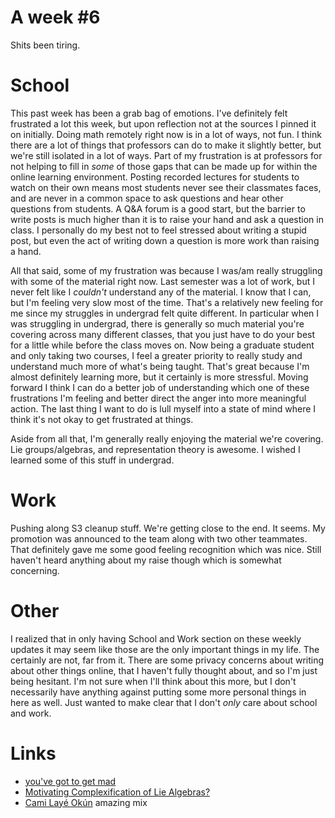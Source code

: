 # A week #6

Shits been tiring.

# School

This past week has been a grab bag of emotions. I've definitely felt frustrated a lot this week, but upon reflection not at the sources I pinned it on initially. Doing math remotely right now is in a lot of ways, not fun. I think there are a lot of things that professors can do to make it slightly better, but we're still isolated in a lot of ways. Part of my frustration is at professors for not helping to fill in _some_ of those gaps that can be made up for within the online learning environment. Posting recorded lectures for students to watch on their own means most students never see their classmates faces, and are never in a common space to ask questions and hear other questions from students. A Q&A forum is a good start, but the barrier to write posts is much higher than it is to raise your hand and ask a question in class. I personally do my best not to feel stressed about writing a stupid post, but even the act of writing down a question is more work than raising a hand.

All that said, some of my frustration was because I was/am really struggling with some of the material right now. Last semester was a lot of work, but I never felt like I _couldn't_ understand any of the material. I know that I can, but I'm feeling very slow most of the time. That's a relatively new feeling for me since my struggles in undergrad felt quite different. In particular when I was struggling in undergrad, there is generally so much material you're covering across many different classes, that you just have to do your best for a little while before the class moves on. Now being a graduate student and only taking two courses, I feel a greater priority to really study and understand much more of what's being taught. That's great because I'm almost definitely learning more, but it certainly is more stressful. Moving forward I think I can do a better job of understanding which one of these frustrations I'm feeling and better direct the anger into more meaningful action. The last thing I want to do is lull myself into a state of mind where I think it's not okay to get frustrated at things.

Aside from all that, I'm generally really enjoying the material we're covering. Lie groups/algebras, and representation theory is awesome. I wished I learned some of this stuff in undergrad.

# Work

Pushing along S3 cleanup stuff. We're getting close to the end. It seems. My promotion was announced to the team along with two other teammates. That definitely gave me some good feeling recognition which was nice. Still haven't heard anything about my raise though which is somewhat concerning.

# Other

I realized that in only having School and Work section on these weekly updates it may seem like those are the only important things in my life. The certainly are not, far from it. There are some privacy concerns about writing about other things online, that I haven't fully thought about, and so I'm just being hesitant. I'm not sure when I'll think about this more, but I don't necessarily have anything against putting some more personal things in here as well. Just wanted to make clear that I don't _only_ care about school and work.

# Links

- [you've got to get mad](https://www.youtube.com/watch?v=4p4iY3aIxzI)
- [Motivating Complexification of Lie Algebras?](https://physics.stackexchange.com/questions/141354/motivating-complexification-of-lie-algebras)
- [Cami Layé Okún](https://www.youtube.com/watch?v=JsstBcSiXuU) amazing mix

